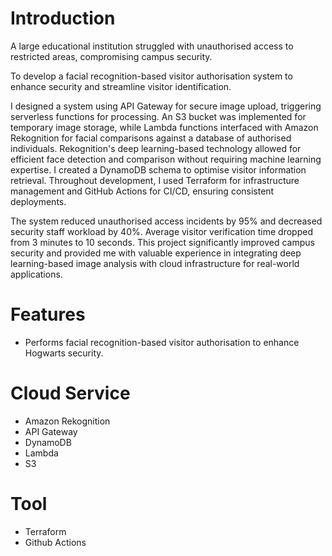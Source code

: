 # Introduction
A large educational institution struggled with unauthorised access to restricted areas, compromising campus security.

To develop a facial recognition-based visitor authorisation system to enhance security and streamline visitor identification.

I designed a system using API Gateway for secure image upload, triggering serverless functions for processing. An S3 bucket was implemented for temporary image storage, while Lambda functions interfaced with Amazon Rekognition for facial comparisons against a database of authorised individuals. Rekognition's deep learning-based technology allowed for efficient face detection and comparison without requiring machine learning expertise. I created a DynamoDB schema to optimise visitor information retrieval. Throughout development, I used Terraform for infrastructure management and GitHub Actions for CI/CD, ensuring consistent deployments.

The system reduced unauthorised access incidents by 95% and decreased security staff workload by 40%. Average visitor verification time dropped from 3 minutes to 10 seconds. This project significantly improved campus security and provided me with valuable experience in integrating deep learning-based image analysis with cloud infrastructure for real-world applications.

# Features
- Performs facial recognition-based visitor authorisation to enhance Hogwarts security.

# Cloud Service
- Amazon Rekognition
- API Gateway
- DynamoDB
- Lambda
- S3

# Tool
- Terraform
- Github Actions